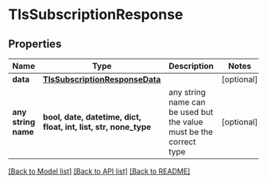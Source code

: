 # TlsSubscriptionResponse


## Properties
Name | Type | Description | Notes
------------ | ------------- | ------------- | -------------
**data** | [**TlsSubscriptionResponseData**](TlsSubscriptionResponseData.md) |  | [optional] 
**any string name** | **bool, date, datetime, dict, float, int, list, str, none_type** | any string name can be used but the value must be the correct type | [optional]

[[Back to Model list]](../README.md#documentation-for-models) [[Back to API list]](../README.md#documentation-for-api-endpoints) [[Back to README]](../README.md)


